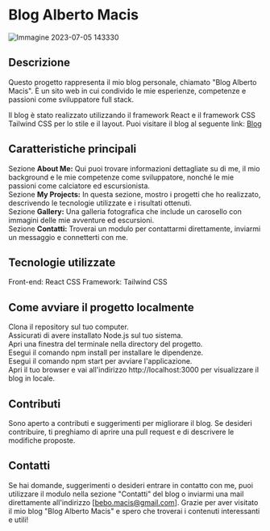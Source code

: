 # Blog Alberto Macis
![Immagine 2023-07-05 143330](https://github.com/bebob94/personal_blog/assets/119256128/62bf5193-f192-4ef0-ae3b-965097b8f74c)


## Descrizione
Questo progetto rappresenta il mio blog personale, chiamato "Blog Alberto Macis".
È un sito web in cui condivido le mie esperienze, competenze e passioni come sviluppatore full stack.

Il blog è stato realizzato utilizzando il framework React e il framework CSS Tailwind CSS per lo stile e il layout.
Puoi visitare il blog al seguente link: [Blog](https://alberto-macis.vercel.app/)

## Caratteristiche principali

Sezione **About Me:** Qui puoi trovare informazioni dettagliate su di me, il mio background e le mie competenze come sviluppatore, nonché le mie passioni come calciatore ed escursionista.  
Sezione **My Projects:** In questa sezione, mostro i progetti che ho realizzato, descrivendo le tecnologie utilizzate e i risultati ottenuti.  
Sezione **Gallery:** Una galleria fotografica che include un carosello con immagini delle mie avventure ed escursioni.  
Sezione **Contatti:** Troverai un modulo per contattarmi direttamente, inviarmi un messaggio e connetterti con me.  

## Tecnologie utilizzate

Front-end: React
CSS Framework: Tailwind CSS

## Come avviare il progetto localmente

Clona il repository sul tuo computer.  
Assicurati di avere installato Node.js sul tuo sistema.  
Apri una finestra del terminale nella directory del progetto.  
Esegui il comando npm install per installare le dipendenze.  
Esegui il comando npm start per avviare l'applicazione.  
Apri il tuo browser e vai all'indirizzo http://localhost:3000 per visualizzare il blog in locale.  

## Contributi

Sono aperto a contributi e suggerimenti per migliorare il blog. Se desideri contribuire, ti preghiamo di aprire una pull request e di descrivere le modifiche proposte.

## Contatti

Se hai domande, suggerimenti o desideri entrare in contatto con me, puoi utilizzare il modulo nella sezione "Contatti" del blog o inviarmi una mail direttamente all'indirizzo [bebo.macis@gmail.com].
Grazie per aver visitato il mio blog "Blog Alberto Macis" e spero che troverai i contenuti interessanti e utili!

